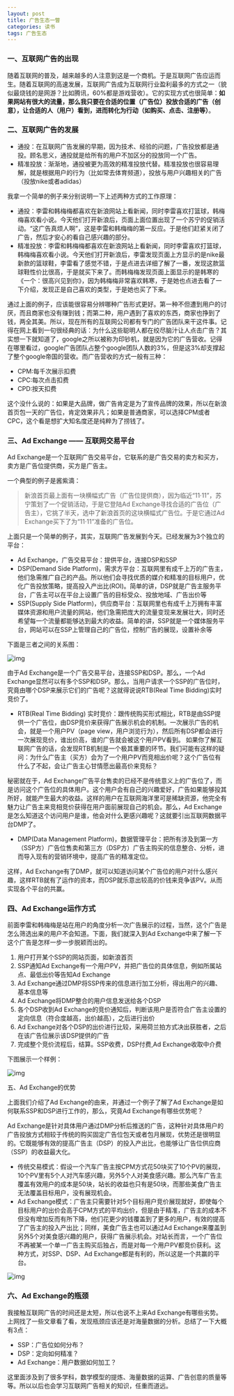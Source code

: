 ```yaml
---
layout: post
title: 广告生态一瞥
categories: 读书
tags: 广告生态
---
```


### 一、互联网广告的出现

随着互联网的普及，越来越多的人注意到这是一个商机。于是互联网广告应运而生。随着互联网的高速发展，互联网广告成为互联网行业盈利最多的方式之一（貌似最烧钱的是网游？比如腾讯，60%都是游戏营收）。它的实现方式也很简单：**如果网站有很大的流量，那么我只要在合适的位置（广告位）投放合适的广告（创意），让合适的人（用户）看到，进而转化为行动（如购买、点击、注册等）**。

### 二、互联网广告的发展

* 通投：在互联网广告发展的早期，因为技术、经验的问题，广告投放都是通投。顾名思义，通投就是给所有的用户不加区分的投放同一个广告。
* 精准投放：渐渐地，通投被更为高效的精准投放代替。精准投放也很容易理解，就是根据用户的行为（比如常去体育频道），投放与用户兴趣相关的广告（投放nike或者adidas）

我拿一个简单的例子来分别说明一下上述两种方式的工作原理：

* 通投：李雷和韩梅梅都喜欢在新浪网站上看新闻，同时李雷喜欢打篮球，韩梅梅喜欢看小说。今天他们打开新浪后，页面上面位置出现了一个苏宁的促销活动。“这广告真烦人啊”，这是李雷和韩梅梅的第一反应。于是他们赶紧关闭了广告，然后才安心的看自己感兴趣的部分。
* 精准投放：李雷和韩梅梅都喜欢在新浪网站上看新闻，同时李雷喜欢打篮球，韩梅梅喜欢看小说。今天他们打开新浪后，李雷发现页面上方显示的是nike最新款的篮球鞋，李雷看了感觉不错，于是点进去详细了解了一番，发现这款篮球鞋性价比很高，于是就买下来了。而韩梅梅发现页面上面显示的是韩寒的《一个：很高兴见到你》，因为韩梅梅非常喜欢韩寒，于是她也点进去看了一下介绍，发现正是自己喜欢的类型，于是她也买了下来。

通过上面的例子，应该能很容易分辨哪种广告形式更好。第一种不但遭到用户的讨厌，而且商家也没有赚到钱；而第二种，用户遇到了喜欢的东西，商家也挣到了钱，两全其美。所以，现在所有的互联网公司都有专门的广告团队来干这件事。记得在网上看到一句很经典的话：为什么这些聪明人都在绞尽脑汁让人点击广告？其实想一下就知道了，google之所以被称为印钞机，就是因为它的广告营收。记得在哪里看过，google广告团队占整个google团队人数的3%，但是这3%却支撑起了整个google帝国的营收。而广告营收的方式一般有三种：

* CPM:每千次展示扣费
* CPC:每次点击扣费
* CPD:按天扣费

这个没什么说的：如果是大品牌，做广告肯定是为了宣传品牌的效果，所以在新浪首页包一天的广告位，肯定效果非凡；如果是普通商家，可以选择CPM或者CPC，这个看是想扩大知名度还是纯粹为了捞钱了。

### 三、Ad Exchange —— 互联网交易平台

Ad Exchange是一个互联网广告交易平台，它联系的是广告交易的卖方和买方，卖方是广告位提供商，买方是广告主。

一个典型的例子是酱紫滴：

> 新浪首页最上面有一块横幅式广告（广告位提供商），因为临近“11·11”，苏宁策划了一个促销活动，于是它登陆Ad Exchange寻找合适的广告位（广告主），它挑了半天，选中了新浪首页的这块横幅式广告位。于是它通过Ad Exchange买下了为“11·11”准备的广告位。

上面只是一个简单的例子，其实，互联网广告发展到今天。已经发展为3个独立的平台：

* Ad Exchange，广告交易平台：提供平台，连接DSP和SSP
* DSP(Demand Side Platform)，需求方平台：互联网里有成千上万的广告主，他们急需推广自己的产品。所以他们会寻找优质的媒介和精准的目标用户，优化广告投放策略，提高投入产出比(ROI)。简单的讲，DSP就是广告主服务平台，广告主可以在平台上设置广告的目标受众、投放地域、广告出价等
* SSP(Supply Side Platform)，供应商平台：互联网里也有成千上万拥有丰富媒体资源和用户流量的网站，他们急需把庞大的流量变现来发展壮大，同时还希望每一个流量都能够达到最大的收益。简单的讲，SSP就是一个媒体服务平台，网站可以在SSP上管理自己的广告位，控制广告的展现，设置补余等

下面是三者之间的关系图：

![img](../image/ad-1.png)

由于Ad Exchange是一个广告交易平台，连接SSP和DSP。那么，一个Ad Exchange显然可以有多个SSP和DSP。那么，当用户请求一个SSP的广告位时，究竟由哪个DSP来展示它们的广告呢？这就得说说RTB(Real Time Bidding)实时竞价了。

* RTB(Real Time Bidding) 实时竞价：跟传统购买形式相比，RTB是由SSP提供一个广告位，由DSP竞价来获得广告展示机会的机制。一次展示广告的机会，就是一个用户PV（page view，用户浏览行为），然后所有DSP都会进行一次展现竞价，谁出价高，谁的广告就会被这个用户PV看到。
如果你了解互联网广告的话，会发现RTB机制是一个极其重要的环节。我们可能有这样的疑问：为什么广告主（买方）会为了一个用户PV而竞相出价呢？这个广告位有什么了不起，会让广告主心甘情愿出最高价来竞标？

秘密就在于，Ad Exchange广告平台售卖的已经不是传统意义上的广告位了，而是访问这个广告位的具体用户。这个用户会有自己的兴趣爱好，广告如果能够投其所好，就能产生最大的收益。这样的用户在互联网海洋里可是稀缺资源，他完全有魅力让广告主来竞相竞价获得在用户面前展现自己的机会。那么，Ad Exchange是怎么知道这个访问用户是谁，他会对什么更感兴趣呢？这就要引出互联网数据平台DMP了。

* DMP(Data Management Platform)，数据管理平台：把所有涉及到第一方（SSP方）广告位售卖和第三方（DSP方）广告主购买的信息整合、分析，进而导入现有的营销环境中，提高广告的精准定位。

这样，Ad Exchange有了DMP，就可以知道访问某个广告位的用户对什么感兴趣，这样RTB就有了运作的资本，而DSP就乐意出较高的价钱来竞争该PV。从而实现各个平台的共赢。

### 四、Ad Exchange运作方式

前面李雷和韩梅梅是站在用户的角度分析一次广告展示的过程，当然，这个广告是怎么筛选出来的用户不会知道。下面，我们就深入到Ad Exchange中来了解一下这个广告是怎样一步一步脱颖而出的。

1. 用户打开某个SSP的网站页面，如新浪首页
2. SSP通知Ad Exchange有一个用户PV，并把广告位的具体信息，例如所属站点、最低出价等告知Ad Exchange
3. Ad Exchange通过DMP将SSP传来的信息进行加工分析，得出用户的兴趣、基本信息等
4. Ad Exchange将DMP整合的用户信息发送给各个DSP
5. 各个DSP收到Ad Exchange的竞价通知后，判断该用户是否符合广告主设置的定向信息（符合度越高，出价越高），之后进行出价
6. Ad Exchange对各个DSP的出价进行比较，采用荷兰拍方式决出获胜者，之后在该广告位展示该DSP提供的广告
7. 完成整个竞价流程后，结算。SSP收费，DSP付费,Ad Exchange收取中介费

下图展示一个样例：

![img](../image/ad-2.png)

五、Ad Exchange的优势

上面我们介绍了Ad Exchange的由来，并通过一个例子了解了Ad Exchange是如何联系SSP和DSP进行工作的，那么，究竟Ad Exchange有哪些优势呢？

Ad Exchange是针对具体用户通过DMP分析后推送的广告，这种针对具体用户的广告投放方式相较于传统的购买固定广告位包天或者包月展现，优势还是很明显的。它既能够有效的提高广告主（DSP）的投入产出比，也能够让广告位供应商（SSP）的收益最大化。

* 传统交易模式：假设一个汽车广告主按CPM方式花50块买了10个PV的展现，10个PV里有5个人对汽车感兴趣，另外5个人对美食感兴趣。那么汽车广告主覆盖有效用户的成本是50块，站长的收益也只有是50块，而那些美食广告主无法覆盖目标用户，没有展现机会。
* Ad Exchange模式：广告主只需要针对5个目标用户竞价展现就好，即使每个目标用户的出价会高于CPM方式的平均出价，但是由于精准，广告主的成本不但没有增加反而有所下降，他们花更少的钱覆盖到了更多的用户，有效的提高了广告主的投入产出比；同样，美食广告主也可以通过Ad Exchange来覆盖到另外5个对美食感兴趣的用户，获得广告展示机会。对站长而言，一个广告位不再被某一个单一广告主购买后独占，而是对每一个用户PV都竞价获利。这种方式，对SSP、DSP、Ad Exchange都是有利的，所以这是一个共赢的平台。

![img](../image/ad-3.png)

### 六、Ad Exchange的瓶颈

我接触互联网广告的时间还是太短，所以也说不上来Ad Exchange有哪些劣势。上网找了一些文章看了看，发现瓶颈应该还是对海量数据的分析。总结了一下大概有3点：

* SSP：广告位如何分布？
* DSP：定向如何精准？
* Ad Exchange：用户数据如何加工？

这里面涉及到了很多学科，数学模型的提炼、海量数据的运算、广告创意的质量等等。所以以后也会学习互联网广告相关的知识，任重而道远。



















